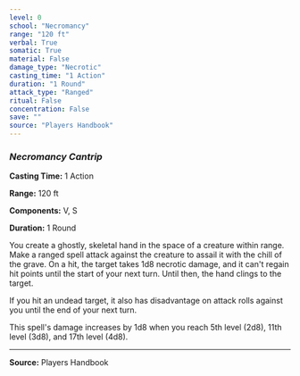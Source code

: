 ```yaml
---
level: 0
school: "Necromancy"
range: "120 ft"
verbal: True
somatic: True
material: False
damage_type: "Necrotic"
casting_time: "1 Action"
duration: "1 Round"
attack_type: "Ranged"
ritual: False
concentration: False
save: ""
source: "Players Handbook"
---
```


### *Necromancy Cantrip*

**Casting Time:** 1 Action

**Range:** 120 ft

**Components:** V, S

**Duration:** 1 Round

You create a ghostly, skeletal hand in the space of a creature within range. Make a ranged spell attack against the creature to assail it with the chill of the grave. On a hit, the target takes 1d8 necrotic damage, and it can't regain hit points until the start of your next turn. Until then, the hand clings to the target.
 
 If you hit an undead target, it also has disadvantage on attack rolls against you until the end of your next turn.
 
 This spell's damage increases by 1d8 when you reach 5th level (2d8), 11th level (3d8), and 17th level (4d8).

---
**Source:** Players Handbook
